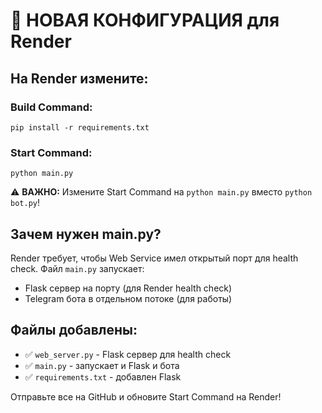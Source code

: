 # 🚀 НОВАЯ КОНФИГУРАЦИЯ для Render

## На Render измените:

### Build Command:
```
pip install -r requirements.txt
```

### Start Command:
```
python main.py
```

⚠️ **ВАЖНО:** Измените Start Command на `python main.py` вместо `python bot.py`!

## Зачем нужен main.py?

Render требует, чтобы Web Service имел открытый порт для health check.
Файл `main.py` запускает:
- Flask сервер на порту (для Render health check)
- Telegram бота в отдельном потоке (для работы)

## Файлы добавлены:
- ✅ `web_server.py` - Flask сервер для health check
- ✅ `main.py` - запускает и Flask и бота
- ✅ `requirements.txt` - добавлен Flask

Отправьте все на GitHub и обновите Start Command на Render!



